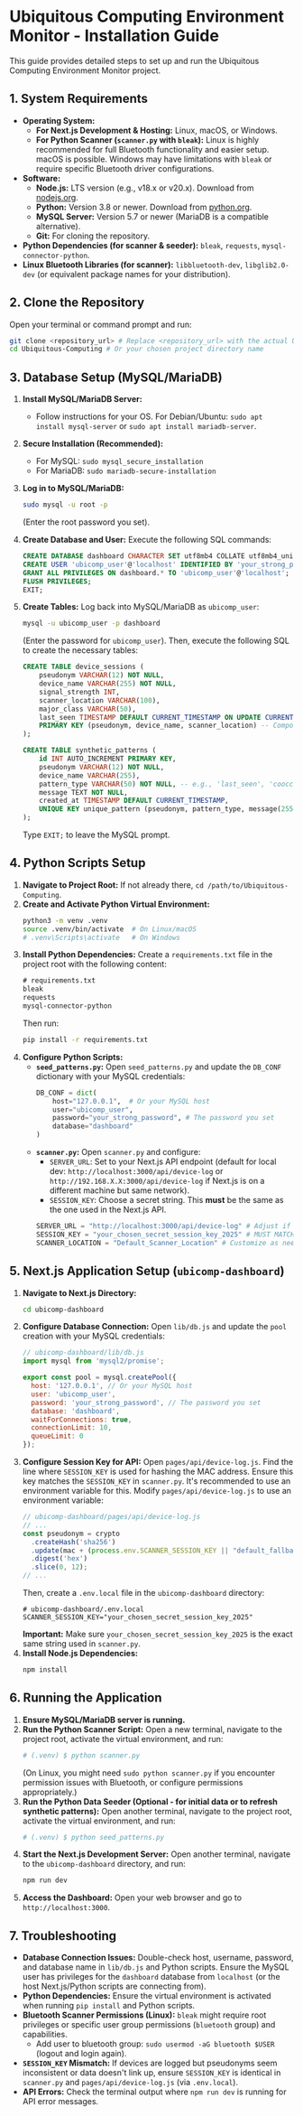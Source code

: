 # Ubiquitous Computing Environment Monitor - Installation Guide

This guide provides detailed steps to set up and run the Ubiquitous Computing Environment Monitor project.

## 1. System Requirements

*   **Operating System:**
    *   **For Next.js Development & Hosting:** Linux, macOS, or Windows.
    *   **For Python Scanner (`scanner.py` with `bleak`):** Linux is highly recommended for full Bluetooth functionality and easier setup. macOS is possible. Windows may have limitations with `bleak` or require specific Bluetooth driver configurations.
*   **Software:**
    *   **Node.js:** LTS version (e.g., v18.x or v20.x). Download from [nodejs.org](https://nodejs.org/).
    *   **Python:** Version 3.8 or newer. Download from [python.org](https://python.org/).
    *   **MySQL Server:** Version 5.7 or newer (MariaDB is a compatible alternative).
    *   **Git:** For cloning the repository.
*   **Python Dependencies (for scanner & seeder):** `bleak`, `requests`, `mysql-connector-python`.
*   **Linux Bluetooth Libraries (for scanner):** `libbluetooth-dev`, `libglib2.0-dev` (or equivalent package names for your distribution).

## 2. Clone the Repository

Open your terminal or command prompt and run:

```bash
git clone <repository_url> # Replace <repository_url> with the actual URL
cd Ubiquitous-Computing # Or your chosen project directory name
```

## 3. Database Setup (MySQL/MariaDB)

1.  **Install MySQL/MariaDB Server:**
    *   Follow instructions for your OS. For Debian/Ubuntu: `sudo apt install mysql-server` or `sudo apt install mariadb-server`.
2.  **Secure Installation (Recommended):**
    *   For MySQL: `sudo mysql_secure_installation`
    *   For MariaDB: `sudo mariadb-secure-installation`
3.  **Log in to MySQL/MariaDB:**
    ```bash
    sudo mysql -u root -p
    ```
    (Enter the root password you set).
4.  **Create Database and User:**
    Execute the following SQL commands:
    ```sql
    CREATE DATABASE dashboard CHARACTER SET utf8mb4 COLLATE utf8mb4_unicode_ci;
    CREATE USER 'ubicomp_user'@'localhost' IDENTIFIED BY 'your_strong_password'; -- Choose a strong password
    GRANT ALL PRIVILEGES ON dashboard.* TO 'ubicomp_user'@'localhost';
    FLUSH PRIVILEGES;
    EXIT;
    ```
5.  **Create Tables:**
    Log back into MySQL/MariaDB as `ubicomp_user`:
    ```bash
    mysql -u ubicomp_user -p dashboard
    ```
    (Enter the password for `ubicomp_user`).
    Then, execute the following SQL to create the necessary tables:

    ```sql
    CREATE TABLE device_sessions (
        pseudonym VARCHAR(12) NOT NULL,
        device_name VARCHAR(255) NOT NULL,
        signal_strength INT,
        scanner_location VARCHAR(100),
        major_class VARCHAR(50),
        last_seen TIMESTAMP DEFAULT CURRENT_TIMESTAMP ON UPDATE CURRENT_TIMESTAMP,
        PRIMARY KEY (pseudonym, device_name, scanner_location) -- Composite key to allow same device from different scanners or if name changes slightly
    );

    CREATE TABLE synthetic_patterns (
        id INT AUTO_INCREMENT PRIMARY KEY,
        pseudonym VARCHAR(12) NOT NULL,
        device_name VARCHAR(255),
        pattern_type VARCHAR(50) NOT NULL, -- e.g., 'last_seen', 'cooccur', 'routine'
        message TEXT NOT NULL,
        created_at TIMESTAMP DEFAULT CURRENT_TIMESTAMP,
        UNIQUE KEY unique_pattern (pseudonym, pattern_type, message(255)) -- Ensure message part is indexed for uniqueness
    );
    ```
    Type `EXIT;` to leave the MySQL prompt.

## 4. Python Scripts Setup

1.  **Navigate to Project Root:**
    If not already there, `cd /path/to/Ubiquitous-Computing`.
2.  **Create and Activate Python Virtual Environment:**
    ```bash
    python3 -m venv .venv
    source .venv/bin/activate  # On Linux/macOS
    # .venv\Scripts\activate   # On Windows
    ```
3.  **Install Python Dependencies:**
    Create a `requirements.txt` file in the project root with the following content:
    ```txt
    # requirements.txt
    bleak
    requests
    mysql-connector-python
    ```
    Then run:
    ```bash
    pip install -r requirements.txt
    ```
4.  **Configure Python Scripts:**
    *   **`seed_patterns.py`:**
        Open `seed_patterns.py` and update the `DB_CONF` dictionary with your MySQL credentials:
        ```python
        DB_CONF = dict(
            host="127.0.0.1",  # Or your MySQL host
            user="ubicomp_user",
            password="your_strong_password", # The password you set
            database="dashboard"
        )
        ```
    *   **`scanner.py`:**
        Open `scanner.py` and configure:
        *   `SERVER_URL`: Set to your Next.js API endpoint (default for local dev: `http://localhost:3000/api/device-log` or `http://192.168.X.X:3000/api/device-log` if Next.js is on a different machine but same network).
        *   `SESSION_KEY`: Choose a secret string. This **must** be the same as the one used in the Next.js API.
        ```python
        SERVER_URL = "http://localhost:3000/api/device-log" # Adjust if Next.js runs elsewhere
        SESSION_KEY = "your_chosen_secret_session_key_2025" # MUST MATCH Next.js API
        SCANNER_LOCATION = "Default_Scanner_Location" # Customize as needed
        ```

## 5. Next.js Application Setup (`ubicomp-dashboard`)

1.  **Navigate to Next.js Directory:**
    ```bash
    cd ubicomp-dashboard
    ```
2.  **Configure Database Connection:**
    Open `lib/db.js` and update the `pool` creation with your MySQL credentials:
    ```javascript
    // ubicomp-dashboard/lib/db.js
    import mysql from 'mysql2/promise';

    export const pool = mysql.createPool({
      host: '127.0.0.1', // Or your MySQL host
      user: 'ubicomp_user',
      password: 'your_strong_password', // The password you set
      database: 'dashboard',
      waitForConnections: true,
      connectionLimit: 10,
      queueLimit: 0
    });
    ```
3.  **Configure Session Key for API:**
    Open `pages/api/device-log.js`. Find the line where `SESSION_KEY` is used for hashing the MAC address. Ensure this key matches the `SESSION_KEY` in `scanner.py`. It's recommended to use an environment variable for this.
    Modify `pages/api/device-log.js` to use an environment variable:
    ```javascript
    // ubicomp-dashboard/pages/api/device-log.js
    // ...
    const pseudonym = crypto
      .createHash('sha256')
      .update(mac + (process.env.SCANNER_SESSION_KEY || "default_fallback_key_if_not_set")) // Use environment variable
      .digest('hex')
      .slice(0, 12);
    // ...
    ```
    Then, create a `.env.local` file in the `ubicomp-dashboard` directory:
    ```env
    # ubicomp-dashboard/.env.local
    SCANNER_SESSION_KEY="your_chosen_secret_session_key_2025"
    ```
    **Important:** Make sure `your_chosen_secret_session_key_2025` is the exact same string used in `scanner.py`.
4.  **Install Node.js Dependencies:**
    ```bash
    npm install
    ```

## 6. Running the Application

1.  **Ensure MySQL/MariaDB server is running.**
2.  **Run the Python Scanner Script:**
    Open a new terminal, navigate to the project root, activate the virtual environment, and run:
    ```bash
    # (.venv) $ python scanner.py
    ```
    (On Linux, you might need `sudo python scanner.py` if you encounter permission issues with Bluetooth, or configure permissions appropriately.)
3.  **Run the Python Data Seeder (Optional - for initial data or to refresh synthetic patterns):**
    Open another terminal, navigate to the project root, activate the virtual environment, and run:
    ```bash
    # (.venv) $ python seed_patterns.py
    ```
4.  **Start the Next.js Development Server:**
    Open another terminal, navigate to the `ubicomp-dashboard` directory, and run:
    ```bash
    npm run dev
    ```
5.  **Access the Dashboard:**
    Open your web browser and go to `http://localhost:3000`.

## 7. Troubleshooting

*   **Database Connection Issues:** Double-check host, username, password, and database name in `lib/db.js` and Python scripts. Ensure the MySQL user has privileges for the `dashboard` database from `localhost` (or the host Next.js/Python scripts are connecting from).
*   **Python Dependencies:** Ensure the virtual environment is activated when running `pip install` and Python scripts.
*   **Bluetooth Scanner Permissions (Linux):** `bleak` might require root privileges or specific user group permissions (`bluetooth` group) and capabilities.
    *   Add user to bluetooth group: `sudo usermod -aG bluetooth $USER` (logout and login again).
*   **`SESSION_KEY` Mismatch:** If devices are logged but pseudonyms seem inconsistent or data doesn't link up, ensure `SESSION_KEY` is identical in `scanner.py` and `pages/api/device-log.js` (via `.env.local`).
*   **API Errors:** Check the terminal output where `npm run dev` is running for API error messages.
```
